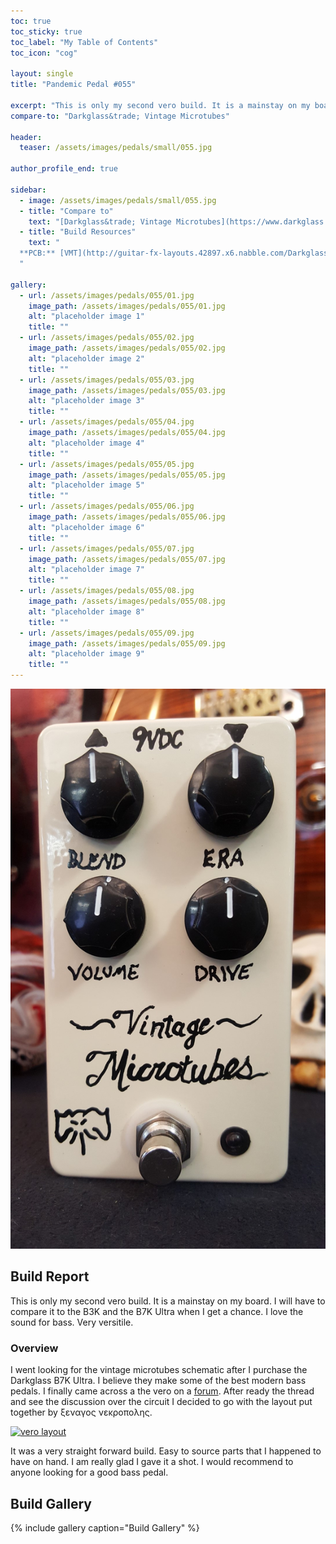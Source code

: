 ```yaml
---
toc: true
toc_sticky: true
toc_label: "My Table of Contents"
toc_icon: "cog"

layout: single
title: "Pandemic Pedal #055"

excerpt: "This is only my second vero build. It is a mainstay on my board. I will have to compare it to the B3K and the B7K Ultra when I get a chance. I love the sound for bass. Very versitile."
compare-to: "Darkglass&trade; Vintage Microtubes"

header:
  teaser: /assets/images/pedals/small/055.jpg

author_profile_end: true

sidebar:
  - image: /assets/images/pedals/small/055.jpg
  - title: "Compare to"
    text: "[Darkglass&trade; Vintage Microtubes](https://www.darkglass.com/creations/vintage-microtubes/)"
  - title: "Build Resources"
    text: "
  **PCB:** [VMT](http://guitar-fx-layouts.42897.x6.nabble.com/Darkglass-VMT-td16443i40.html)
  "

gallery:
  - url: /assets/images/pedals/055/01.jpg
    image_path: /assets/images/pedals/055/01.jpg
    alt: "placeholder image 1"
    title: ""
  - url: /assets/images/pedals/055/02.jpg
    image_path: /assets/images/pedals/055/02.jpg
    alt: "placeholder image 2"
    title: ""
  - url: /assets/images/pedals/055/03.jpg
    image_path: /assets/images/pedals/055/03.jpg
    alt: "placeholder image 3"
    title: ""
  - url: /assets/images/pedals/055/04.jpg
    image_path: /assets/images/pedals/055/04.jpg
    alt: "placeholder image 4"
    title: ""
  - url: /assets/images/pedals/055/05.jpg
    image_path: /assets/images/pedals/055/05.jpg
    alt: "placeholder image 5"
    title: ""
  - url: /assets/images/pedals/055/06.jpg
    image_path: /assets/images/pedals/055/06.jpg
    alt: "placeholder image 6"
    title: ""
  - url: /assets/images/pedals/055/07.jpg
    image_path: /assets/images/pedals/055/07.jpg
    alt: "placeholder image 7"
    title: ""
  - url: /assets/images/pedals/055/08.jpg
    image_path: /assets/images/pedals/055/08.jpg
    alt: "placeholder image 8"
    title: ""
  - url: /assets/images/pedals/055/09.jpg
    image_path: /assets/images/pedals/055/09.jpg
    alt: "placeholder image 9"
    title: ""
---
```


[![header](/assets/images/pedals/055.jpg)](/assets/images/pedals/055.jpg)

## Build Report ##

This is only my second vero build. It is a mainstay on my board. I will have to compare it to the B3K and the B7K Ultra when I get a chance. I love the sound for bass. Very versitile.

### Overview

I went looking for the vintage microtubes schematic after I purchase the Darkglass B7K Ultra. I believe they make some of the best modern bass pedals. I finally came across a the vero on a [forum](http://guitar-fx-layouts.42897.x6.nabble.com/Darkglass-VMT-td16443i40.html). After ready the thread and see the discussion over the circuit I decided to go with the layout put together by ξεναγος νεκροπολης. 

[![vero layout](http://guitar-fx-layouts.42897.x6.nabble.com/file/n37290/darkglassvmt.png)](http://guitar-fx-layouts.42897.x6.nabble.com/file/n37290/darkglassvmt.png)

It was a very straight forward build. Easy to source parts that I happened to have on hand. I am really glad I gave it a shot. I would recommend to anyone looking for a good bass pedal.

## Build Gallery ##

{% include gallery caption="Build Gallery" %}